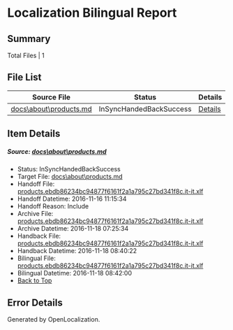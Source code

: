 # <a name='report-top'></a> Localization Bilingual Report

## Summary
 Total Files | 1

## File List
 Source File | Status | Details 
 ----------- | ------ | ------- 
 [docs\about\products.md](https://github.com/dotnet/docs/blob/7de873f244ac36ba0cafb5140a5405db437a40a6/docs/about/products.md) | InSyncHandedBackSuccess | [Details](#3b444547c18c2e0dcace7a58b3c91cb3870c1de528)

## Item Details
##### <a name='3b444547c18c2e0dcace7a58b3c91cb3870c1de528'></a> Source: [docs\about\products.md](https://github.com/dotnet/docs/blob/7de873f244ac36ba0cafb5140a5405db437a40a6/docs/about/products.md)
* Status: InSyncHandedBackSuccess
* Target File: [docs\about\products.md](https://github.com/dotnet/docs.it-it/blob/43b8d8cb000db235964d2e0461c3f4a3d4d4ce4a/docs/about/products.md)
* Handoff File: [products.ebdb86234bc94877f6161f2a1a795c27bd341f8c.it-it.xlf](https://github.com/dotnet/docs.handoff/blob/596302bc5bacb4935ec4bc2ccbe255b1dc5f546f/ol-handoff/dotnet/docs.it-it/master/ht-p1/products.ebdb86234bc94877f6161f2a1a795c27bd341f8c.it-it.xlf)
* Handoff Datetime: 2016-11-16 11:15:34
* Handoff Reason: Include
* Archive File: [products.ebdb86234bc94877f6161f2a1a795c27bd341f8c.it-it.xlf](https://github.com/dotnet/docs.handoff/blob/2f8c10b0be3c944763e7ea3ca06426e3ccac3678/ol-archive/dotnet/docs.it-it/master/ht-p1/products.ebdb86234bc94877f6161f2a1a795c27bd341f8c.it-it.xlf)
* Archive Datetime: 2016-11-18 07:25:34
* Handback File: [products.ebdb86234bc94877f6161f2a1a795c27bd341f8c.it-it.xlf](https://github.com/dotnet/docs.handback/blob/91a2c1275e22f3804ce0b16c24dbf858c1529253/ol-handback/dotnet/docs.it-it/master/ht-p1/products.ebdb86234bc94877f6161f2a1a795c27bd341f8c.it-it.xlf)
* Handback Datetime: 2016-11-18 08:40:22
* Bilingual File: [products.ebdb86234bc94877f6161f2a1a795c27bd341f8c.it-it.xlf](https://github.com/dotnet/docs.handback/blob/91a2c1275e22f3804ce0b16c24dbf858c1529253/ol-handback/dotnet/docs.it-it/master/ht-p1/products.ebdb86234bc94877f6161f2a1a795c27bd341f8c.it-it.xlf)
* Bilingual Datetime: 2016-11-18 08:42:00
* [Back to Top](#report-top)


## Error Details

Generated by OpenLocalization.
